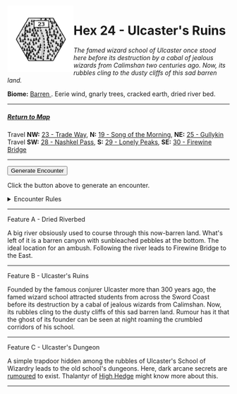 
<img align="left" width=150px src="/images/Hexes/hex23.png">
<h1>Hex 24 - Ulcaster's Ruins</h1>

*The famed wizard school of Ulcaster once stood here before its destruction by a cabal of jealous wizards from Calimshan two centuries ago. Now, its rubbles cling to the dusty cliffs of this sad barren land.*

**Biome:** <u>Barren </u>. Eerie wind, gnarly trees, cracked earth, dried river bed.

---

##### [Return to Map](https://saltygoo.github.io/2024/12/31/BGHex/)
Travel **NW:** [23 - Trade Way](/pages/BaldurHex/23-TradeWay), **N:** [19 - Song of the Morning](/pages/BaldurHex/19-Morning), **NE:** [25 - Gullykin](/pages/BaldurHex/25-Gullykin)<br>
Travel **SW:** [28 - Nashkel Pass](/pages/BaldurHex/28-Pass), **S:** [29 - Lonely Peaks](/pages/BaldurHex/29-Lonely), **SE:** [30 - Firewine Bridge](/pages/BaldurHex/30-Firewine)

 ---
 
<button id="generateText" >Generate Encounter</button> <br>

<span class="grey" id="result" style="height: 75px;"> Click the button above to generate an encounter. </span>

<details markdown="1">
<summary>Encounter Rules</summary>
Generate an encounter the first time the party goes to one of this hex's features and every 12 hours. Encounters can happen on the way to the location or at the destination. If an encounter would happen while the party rests, good survival skills while setting up camp make the encounter happen after the full rest is completed. Search the [Baldur's Gate Wiki](https://baldursgate.fandom.com/wiki/Baldur%27s_Gate_Wiki) for informations on named NPC. Do not hesitate to replace any named NPC by one the players have already met from time to time! It makes for a better story.
</details>

 ---

<span class="blacktitle"> Feature A - Dried Riverbed</span>

A big river obsiously used to course through this now-barren land. What's left of it is a barren canyon with sunbleached pebbles at the bottom. The ideal location for an ambush. Following the river leads to Firewine Bridge to the East.

---

<span class="blacktitle"> Feature B - Ulcaster's Ruins</span>

Founded by the famous conjurer Ulcaster more than 300 years ago, the famed wizard school attracted students from across the Sword Coast before its destruction by a cabal of jealous wizards from Calimshan. Now, its rubbles cling to the dusty cliffs of this sad barren land. Rumour has it that the ghost of its founder can be seen at night roaming the crumbled corridors of his school.

---

<span class="blacktitle"> Feature C - Ulcaster's Dungeon</span>

A simple trapdoor hidden among the rubbles of Ulcaster's School of Wizardry leads to the old school's dungeons. Here, dark arcane secrets are [rumoured](https://www.reddit.com/r/baldursgate/comments/zvq2d9/ulcaster_school_dark_secret/) to exist. Thalantyr of [High Hedge](https://saltygoo.github.io/pages/BaldurHex/17-HighHedge/) might know more about this.

---

<script>
    const climate1 = "Barren";
    const climate2 = "Barren";
</script>
<script src="/scripts/BGencounter.js"></script>
